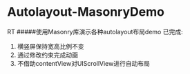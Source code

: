 # Autolayout-MasonryDemo
RT
#####使用Masonry库演示各种autolayout布局demo
已完成:   
1. 横竖屏保持宽高比例不变  
2. 通过修改约束完成动画  
3. 不借助contentView对UIScrollView进行自动布局
